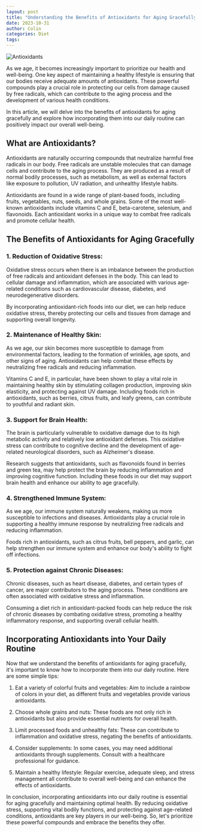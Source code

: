 ```yaml
---
layout: post
title: "Understanding the Benefits of Antioxidants for Aging Gracefully"
date: 2023-10-31
author: Colin
categories: Diet
tags: 
---
```


![Antioxidants](https://source.unsplash.com/1600x900/?antioxidants)

As we age, it becomes increasingly important to prioritize our health and well-being. One key aspect of maintaining a healthy lifestyle is ensuring that our bodies receive adequate amounts of antioxidants. These powerful compounds play a crucial role in protecting our cells from damage caused by free radicals, which can contribute to the aging process and the development of various health conditions.

In this article, we will delve into the benefits of antioxidants for aging gracefully and explore how incorporating them into our daily routine can positively impact our overall well-being.

## What are Antioxidants?

Antioxidants are naturally occurring compounds that neutralize harmful free radicals in our body. Free radicals are unstable molecules that can damage cells and contribute to the aging process. They are produced as a result of normal bodily processes, such as metabolism, as well as external factors like exposure to pollution, UV radiation, and unhealthy lifestyle habits.

Antioxidants are found in a wide range of plant-based foods, including fruits, vegetables, nuts, seeds, and whole grains. Some of the most well-known antioxidants include vitamins C and E, beta-carotene, selenium, and flavonoids. Each antioxidant works in a unique way to combat free radicals and promote cellular health.

## The Benefits of Antioxidants for Aging Gracefully

### 1. Reduction of Oxidative Stress:

Oxidative stress occurs when there is an imbalance between the production of free radicals and antioxidant defenses in the body. This can lead to cellular damage and inflammation, which are associated with various age-related conditions such as cardiovascular disease, diabetes, and neurodegenerative disorders.

By incorporating antioxidant-rich foods into our diet, we can help reduce oxidative stress, thereby protecting our cells and tissues from damage and supporting overall longevity.

### 2. Maintenance of Healthy Skin:

As we age, our skin becomes more susceptible to damage from environmental factors, leading to the formation of wrinkles, age spots, and other signs of aging. Antioxidants can help combat these effects by neutralizing free radicals and reducing inflammation.

Vitamins C and E, in particular, have been shown to play a vital role in maintaining healthy skin by stimulating collagen production, improving skin elasticity, and protecting against UV damage. Including foods rich in antioxidants, such as berries, citrus fruits, and leafy greens, can contribute to youthful and radiant skin.

### 3. Support for Brain Health:

The brain is particularly vulnerable to oxidative damage due to its high metabolic activity and relatively low antioxidant defenses. This oxidative stress can contribute to cognitive decline and the development of age-related neurological disorders, such as Alzheimer's disease.

Research suggests that antioxidants, such as flavonoids found in berries and green tea, may help protect the brain by reducing inflammation and improving cognitive function. Including these foods in our diet may support brain health and enhance our ability to age gracefully.

### 4. Strengthened Immune System:

As we age, our immune system naturally weakens, making us more susceptible to infections and diseases. Antioxidants play a crucial role in supporting a healthy immune response by neutralizing free radicals and reducing inflammation.

Foods rich in antioxidants, such as citrus fruits, bell peppers, and garlic, can help strengthen our immune system and enhance our body's ability to fight off infections.

### 5. Protection against Chronic Diseases:

Chronic diseases, such as heart disease, diabetes, and certain types of cancer, are major contributors to the aging process. These conditions are often associated with oxidative stress and inflammation.

Consuming a diet rich in antioxidant-packed foods can help reduce the risk of chronic diseases by combating oxidative stress, promoting a healthy inflammatory response, and supporting overall cellular health.

## Incorporating Antioxidants into Your Daily Routine

Now that we understand the benefits of antioxidants for aging gracefully, it's important to know how to incorporate them into our daily routine. Here are some simple tips:

1. Eat a variety of colorful fruits and vegetables: Aim to include a rainbow of colors in your diet, as different fruits and vegetables provide various antioxidants.

2. Choose whole grains and nuts: These foods are not only rich in antioxidants but also provide essential nutrients for overall health.

3. Limit processed foods and unhealthy fats: These can contribute to inflammation and oxidative stress, negating the benefits of antioxidants.

4. Consider supplements: In some cases, you may need additional antioxidants through supplements. Consult with a healthcare professional for guidance.

5. Maintain a healthy lifestyle: Regular exercise, adequate sleep, and stress management all contribute to overall well-being and can enhance the effects of antioxidants.

In conclusion, incorporating antioxidants into our daily routine is essential for aging gracefully and maintaining optimal health. By reducing oxidative stress, supporting vital bodily functions, and protecting against age-related conditions, antioxidants are key players in our well-being. So, let's prioritize these powerful compounds and embrace the benefits they offer.